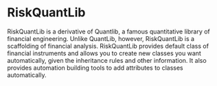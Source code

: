 # RiskQuantLib
RiskQuantLib is a derivative of Quantlib, a famous quantitative library of financial engineering. Unlike QuantLib, however, RiskQuantLib is a scaffolding of financial analysis. RiskQuantLib provides default class of financial instruments and allows you to create new classes you want automatically, given the inheritance rules and other information. It also provides automation building tools to add attributes to classes automatically.
